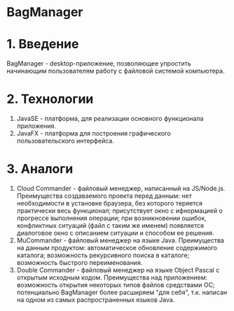 # BagManager
# 1. Введение
BagManager - desktop-приложение, позволяющее упростить начинающим пользователям работу с файловой системой компьютера.
# 2. Технологии
1. JavaSE - платформа, для реализации основного функционала приложения.
2. JavaFX - платформа для построения графического пользовательского интерфейса.
# 3. Аналоги
1. Cloud Commander - файловый менеджер, написанный на JS/Node.js. Преимущества создаваемого проекта перед данным: нет необходимости в установке браузера, без которого теряется практически весь функционал; присутствует окно с ифнормацией о прогрессе выполнения операции; при возникновении ошибок, конфликтных ситуаций (файл с таким же именем) появляется диалоговое окно с описанием ситуации и способом ее решения.
2. MuCommander - файловый менеджер на языке Java. Преимущества на данным продуктом: автоматическое обновление содержимого каталога; возможность рекурсивного поиска в каталоге; возможность быстрого переименования.
3. Double Commander - файловый менеджер на языке Object Pascal с открытым исходным кодом. Преимущества над приложением: возможность открытия некоторых типов файлов средствами ОС; потенциально BagManager более расширяем "для себя", т.к. написан на одном из самых распространенных языков Java. 
